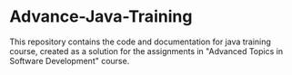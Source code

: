 # Advance-Java-Training
This repository contains the code and documentation for java training course, created as a solution for the assignments in "Advanced Topics in Software Development" course.

